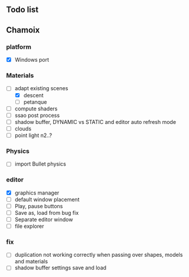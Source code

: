 ## Todo list

## Chamoix

### platform
- [x] Windows port

### Materials
- [ ] adapt existing scenes
    - [x] descent
    - [ ] petanque
- [ ] compute shaders
- [ ] ssao post process
- [ ] shadow buffer, DYNAMIC vs STATIC and editor auto refresh mode
- [ ] clouds
- [ ] point light n2..?

### Physics
- [ ] import Bullet physics

### editor
- [x] graphics manager
- [ ] default window placement
- [ ] Play, pause buttons
- [ ] Save as, load from bug fix
- [ ] Separate editor window
- [ ] file explorer

### fix
- [ ] duplication not working correctly when passing over shapes, models and materials
- [ ] shadow buffer settings save and load
